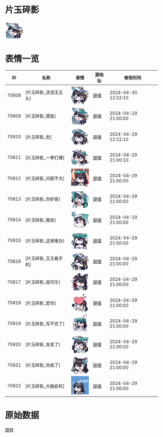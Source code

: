 # 片玉碎影

<img src="./cover.png" height="60" alt="cover" />

# 表情一览

|ID|名称|表情|源地址|修改时间|
|----|----|----|----|----|
|70808|[片玉碎影_流泪玉玉头]|<img src="./pic/070808_%5B片玉碎影_流泪玉玉头%5D.png" height="60" alt="流泪玉玉头"/>|[链接](https://i0.hdslb.com/bfs/garb/c17d533fbeade98fac15abb34530db78dc1fb013.png)|2024-04-30 12:22:10|
|70809|[片玉碎影_摸鱼]|<img src="./pic/070809_%5B片玉碎影_摸鱼%5D.png" height="60" alt="摸鱼"/>|[链接](https://i0.hdslb.com/bfs/garb/c999f0c80007386b6803f82a814f12aa88a98be5.png)|2024-04-29 21:00:00|
|70810|[片玉碎影_危]|<img src="./pic/070810_%5B片玉碎影_危%5D.png" height="60" alt="危"/>|[链接](https://i0.hdslb.com/bfs/garb/a024072462385799e3dbd0d4763cc7484de26249.png)|2024-04-29 12:22:10|
|70811|[片玉碎影_一拳打爆]|<img src="./pic/070811_%5B片玉碎影_一拳打爆%5D.png" height="60" alt="一拳打爆"/>|[链接](https://i0.hdslb.com/bfs/garb/b51fa700bdfbfa51238454f8a40110c2fe8f51a0.png)|2024-04-29 21:00:10|
|70812|[片玉碎影_问题不大]|<img src="./pic/070812_%5B片玉碎影_问题不大%5D.png" height="60" alt="问题不大"/>|[链接](https://i0.hdslb.com/bfs/garb/b6138ac90e172c0f473f7c626866033bf498fc6f.png)|2024-04-29 21:00:00|
|70813|[片玉碎影_你好香]|<img src="./pic/070813_%5B片玉碎影_你好香%5D.png" height="60" alt="你好香"/>|[链接](https://i0.hdslb.com/bfs/garb/9c0555a12ff80af440f9a790de723b71c8388fff.png)|2024-04-29 21:00:00|
|70814|[片玉碎影_晚安]|<img src="./pic/070814_%5B片玉碎影_晚安%5D.png" height="60" alt="晚安"/>|[链接](https://i0.hdslb.com/bfs/garb/66efc06b8ae152b003c2593720d9473225f0dff6.png)|2024-04-29 21:00:00|
|70815|[片玉碎影_这很难办]|<img src="./pic/070815_%5B片玉碎影_这很难办%5D.png" height="60" alt="这很难办"/>|[链接](https://i0.hdslb.com/bfs/garb/3d988183a12f369377261aa962058e33bf54ae26.png)|2024-04-29 21:00:00|
|70816|[片玉碎影_玉玉看手机]|<img src="./pic/070816_%5B片玉碎影_玉玉看手机%5D.png" height="60" alt="玉玉看手机"/>|[链接](https://i0.hdslb.com/bfs/garb/fe48fd07416b625114d2d0a5da6a7b2e96653d41.png)|2024-04-29 21:00:00|
|70817|[片玉碎影_摇可乐]|<img src="./pic/070817_%5B片玉碎影_摇可乐%5D.png" height="60" alt="摇可乐"/>|[链接](https://i0.hdslb.com/bfs/garb/0f3494c1bdfb89b081922ad5478ad28e008c99ce.png)|2024-04-29 21:00:00|
|70818|[片玉碎影_爱你]|<img src="./pic/070818_%5B片玉碎影_爱你%5D.png" height="60" alt="爱你"/>|[链接](https://i0.hdslb.com/bfs/garb/20465d14f0ef1c6951ae966cd8be2503f82d7c18.png)|2024-04-29 21:00:00|
|70819|[片玉碎影_写不完了]|<img src="./pic/070819_%5B片玉碎影_写不完了%5D.png" height="60" alt="写不完了"/>|[链接](https://i0.hdslb.com/bfs/garb/04b078b0c3a7b14bbbadc1c83faf8b59d25feea1.png)|2024-04-29 21:00:00|
|70820|[片玉碎影_发卖了]|<img src="./pic/070820_%5B片玉碎影_发卖了%5D.png" height="60" alt="发卖了"/>|[链接](https://i0.hdslb.com/bfs/garb/e0720c2d873c91628157affe096e30e4d9fc4096.png)|2024-04-29 21:00:00|
|70821|[片玉碎影_你疯了]|<img src="./pic/070821_%5B片玉碎影_你疯了%5D.png" height="60" alt="你疯了"/>|[链接](https://i0.hdslb.com/bfs/garb/08eb99fc08a30e2d4385e7e8207d2cee30a5da11.png)|2024-04-29 21:00:00|
|70822|[片玉碎影_大脑宕机]|<img src="./pic/070822_%5B片玉碎影_大脑宕机%5D.png" height="60" alt="大脑宕机"/>|[链接](https://i0.hdslb.com/bfs/garb/0a5cd1fbe359003fd0575d6e0a93f73e3f32d6b2.png)|2024-04-29 21:00:00|

# 原始数据

[跳转](./raw.json)

